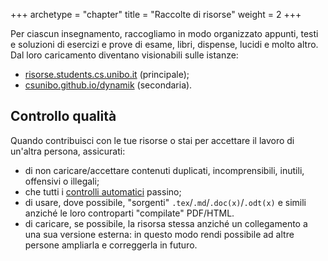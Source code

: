 +++
archetype = "chapter"
title = "Raccolte di risorse"
weight = 2
+++

Per ciascun insegnamento, raccogliamo in modo organizzato appunti, testi e
soluzioni di esercizi e prove di esame, libri, dispense, lucidi e molto altro.
Dal loro caricamento diventano visionabili sulle istanze:

- [risorse.students.cs.unibo.it](https://dynamik.vercel.app/) (principale);
- [csunibo.github.io/dynamik](https://csunibo.github.io/dynamik) (secondaria).

## Controllo qualità

Quando contribuisci con le tue risorse o stai per accettare il lavoro di
un'altra persona, assicurati:

- di non caricare/accettare contenuti duplicati, incomprensibili, inutili,
  offensivi o illegali;
- che tutti i [controlli automatici](./controlli-automatici) passino;
- di usare, dove possibile, "sorgenti" `.tex`/`.md`/`.doc(x)`/`.odt(x)` e simili
  anziché le loro controparti "compilate" PDF/HTML.
- di caricare, se possibile, la risorsa stessa anziché un collegamento a una sua
  versione esterna: in questo modo rendi possibile ad altre persone ampliarla e
  correggerla in futuro.

